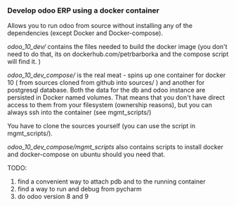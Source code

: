 ### Develop odoo ERP using a docker container

Allows you to run odoo from source without installing any of the dependencies
(except Docker and Docker-compose). 

*odoo_10_dev/* contains the files needed to build the docker image (you
don't need to do that, its on dockerhub.com/petrbarborka and the compose
script will find it. )

*odoo_10_dev_compose/* is the real meat - spins up one container for docker 10
( from sources cloned from github into sources/ ) and another for postgresql
database. Both the data for the db and odoo instance are persisted in Docker
named volumes. That means that you don't have direct access to them from
your filesystem (ownership reasons), but you can always ssh into the container
(see mgmt_scripts/) 

You have to clone the sources yourself (you can use the script in
mgmt_scripts/).

*odoo_10_dev_compose/mgmt_scripts* also contains scripts to install docker
and docker-compose on ubuntu should you need that.


TODO:
  1) find a convenient way to attach pdb and to the running container
  2) find a way to run and debug from pycharm
  3) do odoo version 8 and 9
